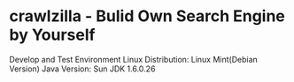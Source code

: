 crawlzilla - Bulid Own Search Engine by Yourself
==========
Develop and Test Environment
Linux Distribution: Linux Mint(Debian Version)
Java Version: Sun JDK 1.6.0.26

